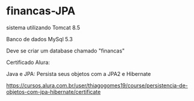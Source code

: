 # financas-JPA

sistema utilizando Tomcat 8.5

Banco de dados MySql 5.3

Deve se criar um database chamado "financas"


Certificado Alura:

Java e JPA: Persista seus objetos com a JPA2 e Hibernate

https://cursos.alura.com.br/user/thiagogomes19/course/persistencia-de-objetos-com-jpa-hibernate/certificate
